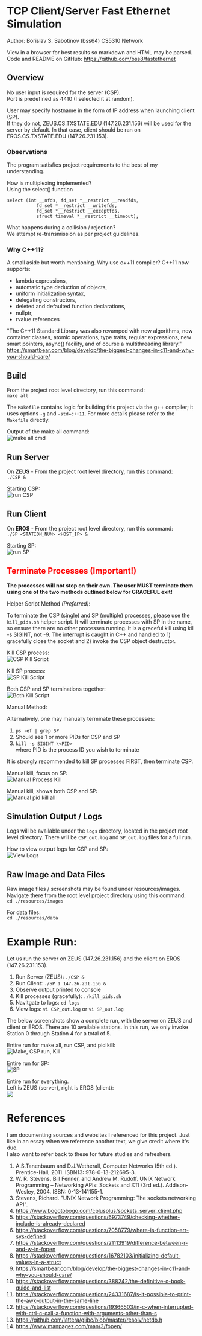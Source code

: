 # TCP Client/Server Fast Ethernet Simulation
Author: Borislav S. Sabotinov (bss64)
CS5310 Network

View in a browser for best results so markdown and HTML may be parsed.     
Code and README on GitHub: https://github.com/bss8/fastethernet 

## Overview 

No user input is required for the server (CSP).     
Port is predefined as 4410 (I selected it at random).

User may specify hostname in the form of IP address when launching client (SP).  
If they do not, ZEUS.CS.TXSTATE.EDU (147.26.231.156) will be used for the server by default. 
In that case, client should be ran on EROS.CS.TXSTATE.EDU (147.26.231.153). 

### Observations

The program satisfies project requirements to the best of my understanding. 


How is multiplexing implemented?    
Using the select() function     
```
select (int __nfds, fd_set *__restrict __readfds,
		   fd_set *__restrict __writefds,
		   fd_set *__restrict __exceptfds,
		   struct timeval *__restrict __timeout);
```

What happens during a collision / rejection?    
We attempt re-transmission as per project guidelines.

### Why C++11?

A small aside but worth mentioning. Why use c++11 compiler?
C++11 now supports: 
- lambda expressions, 
- automatic type deduction of objects, 
- uniform initialization syntax, 
- delegating constructors, 
- deleted and defaulted function declarations, 
- nullptr,  
- rvalue references

"The C++11 Standard Library was also revamped with new algorithms, new container classes, atomic operations, type traits, regular expressions, new smart pointers, async() facility, and of course a multithreading library."
https://smartbear.com/blog/develop/the-biggest-changes-in-c11-and-why-you-should-care/

## Build
From the project root level directory, run this command:    
`make all`

The `Makefile` contains logic for building this project via the g++ compiler; it uses 
options `-g` and `-std=c++11`. For more details please refer to the `Makefile` directly. 

Output of the make all command:     
![make all cmd](./resources/images/make_all.jpg "Output of make all cmd")

## Run Server
On **ZEUS** - From the project root level directory, run this command:     
`./CSP &`

Starting CSP:    
![run CSP](./resources/images/csp_start.jpg)

## Run Client
On **EROS** - From the project root level directory, run this command:     
`./SP <STATION_NUM> <HOST_IP> &`

Starting SP:     
![run SP](./resources/images/sp_start.jpg)

## <span style="color:red">**Terminate Processes (Important!)**</span>

**The processes will not stop on their own. The user MUST terminate them 
using one of the two methods outlined below for GRACEFUL exit!**

Helper Script Method *(Preferred)*: 

To terminate the CSP (single) and SP (multiple) processes, please use the 
`kill_pids.sh` helper script. It will terminate processes with SP in the name, so 
ensure there are no other processes running. It is a graceful kill using kill -s SIGINT, not -9. The interrupt is caught in C++ and handled to 1) gracefully close the socket and 2) invoke the CSP object destructor.

Kill CSP process:    
![CSP Kill Script](./resources/images/csp_pid_kill.jpg)

Kill SP process:    
![SP Kill Script](./resources/images/sp_pid_kill.jpg)

Both CSP and SP terminations together:     
![Both Kill Script](./resources/images/csp_sp_pid_kill_all.jpg)

Manual Method: 

Alternatively, one may manually terminate these processes:     
1. `ps -ef | grep SP`
2. Should see 1 or more PIDs for CSP and SP
3. `kill -s SIGINT \<PID>`    
 where PID is the process ID you wish to terminate

It is strongly recommended to kill SP processes FIRST, then terminate CSP. 

Manual kill, focus on SP:    
![Manual Process Kill](./resources/images/manual_pid_kill.jpg)

Manual kill, shows both CSP and SP:    
![Manual pid kill all](./resources/images/manual_pid_kill_all.jpg)

## Simulation Output / Logs

Logs will be available under the `logs` directory, located in the project root level directory. 
There will be `CSP_out.log` and `SP_out.log` files for a full run. 

How to view output logs for CSP and SP:     
![View Logs](./resources/images/view_logs.jpg "View Logs")

## Raw Image and Data Files

Raw image files / screenshots may be found under resources/images.    
Navigate there from the root level project directory using this command:    
`cd ./resources/images`

For data files:    
`cd ./resources/data`

# Example Run:    
Let us run the server on ZEUS (147.26.231.156) and the client on EROS (147.26.231.153). 
1. Run Server (ZEUS): `./CSP &`
2. Run Client:  `./SP 1 147.26.231.156 &`
3. Observe output printed to console
4. Kill processes (gracefully): `./kill_pids.sh`
5. Navitgate to logs: `cd logs`
6. View logs: `vi CSP_out.log` or `vi SP_out.log`

The below screenshots show a complete run, with the server on ZEUS and client or EROS. There are 10 available stations. In this run, we only invoke Station 0 through Station 4 for a total of 5. 

Entire run for make all, run CSP, and pid kill:     
![Make, CSP run, Kill](./resources/images/)

Entire run for SP:     
![SP](./resources/images)

Entire run for everything.     
Left is ZEUS (server), right is EROS (client):    
![](./resources/images)


# References

I am documenting sources and websites I referenced for this project. 
Just like in an essay when we reference another text, we give credit where it's due.  
I also want to refer back to these for future studies and refreshers. 

1.  A.S.Tanenbaum and D.J.Wetherall, Computer Networks (5th ed.). Prentice-Hall, 2011. ISBN13: 978-0-13-212695-3.
2.  W. R. Stevens, Bill Fenner, and Andrew M. Rudoff. UNIX   Network Programming – Networking APIs: Sockets and XTI (3rd ed.). Addison-Wesley, 2004. ISBN: 0-13-141155-1.
3.  Stevens, Richard. "UNIX Network Programming: The sockets networking API".
4.  https://www.bogotobogo.com/cplusplus/sockets_server_client.php
5.  https://stackoverflow.com/questions/6973749/checking-whether-include-is-already-declared
6.  https://stackoverflow.com/questions/7058779/where-is-function-err-sys-defined
7.  https://stackoverflow.com/questions/21113919/difference-between-r-and-w-in-fopen 
8.  https://stackoverflow.com/questions/16782103/initializing-default-values-in-a-struct 
9.  https://smartbear.com/blog/develop/the-biggest-changes-in-c11-and-why-you-should-care/ 
10. https://stackoverflow.com/questions/388242/the-definitive-c-book-guide-and-list 
11. https://stackoverflow.com/questions/24331687/is-it-possible-to-print-the-awk-output-in-the-same-line
12. https://stackoverflow.com/questions/19366503/in-c-when-interrupted-with-ctrl-c-call-a-function-with-arguments-other-than-s
13. https://github.com/lattera/glibc/blob/master/resolv/netdb.h 
14. https://www.manpagez.com/man/3/fopen/ 
